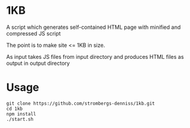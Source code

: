 # 1KB
A script which generates self-contained HTML page with minified and compressed JS script

The point is to make site <= 1KB in size.

As input takes JS files from input directory and produces HTML files as output in output directory

# Usage
    git clone https://github.com/strombergs-denniss/1kb.git
    cd 1kb
    npm install
    ./start.sh
